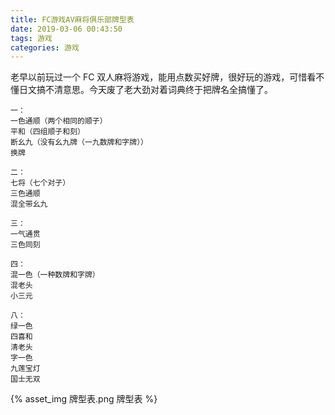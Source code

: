 ```yaml
---
title: FC游戏AV麻将俱乐部牌型表
date: 2019-03-06 00:43:50
tags: 游戏
categories: 游戏
---
```


老早以前玩过一个 FC 双人麻将游戏，能用点数买好牌，很好玩的游戏，可惜看不懂日文搞不清意思。今天废了老大劲对着词典终于把牌名全搞懂了。

```
一：
一色通顺（两个相同的顺子）
平和（四组顺子和刻）
断幺九（没有幺九牌（一九数牌和字牌））
换牌

二：
七将（七个对子）
三色通顺
混全带幺九

三：
一气通贯
三色同刻

四：
混一色（一种数牌和字牌）
混老头
小三元

八：
绿一色
四喜和
清老头
字一色
九莲宝灯
国士无双
```

{% asset_img 牌型表.png 牌型表 %}
